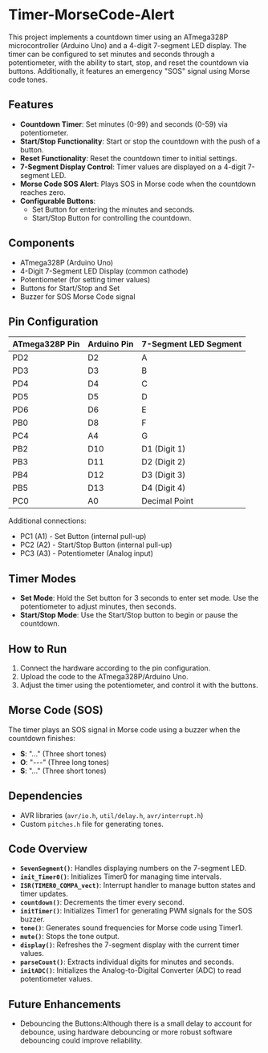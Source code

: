 # Timer-MorseCode-Alert
This project implements a countdown timer using an ATmega328P microcontroller (Arduino Uno) and a 4-digit 7-segment LED display. The timer can be configured to set minutes and seconds through a potentiometer, with the ability to start, stop, and reset the countdown via buttons. Additionally, it features an emergency "SOS" signal using Morse code tones.

## Features

- **Countdown Timer**: Set minutes (0-99) and seconds (0-59) via potentiometer.
- **Start/Stop Functionality**: Start or stop the countdown with the push of a button.
- **Reset Functionality**: Reset the countdown timer to initial settings.
- **7-Segment Display Control**: Timer values are displayed on a 4-digit 7-segment LED.
- **Morse Code SOS Alert**: Plays SOS in Morse code when the countdown reaches zero.
- **Configurable Buttons**:
  - Set Button for entering the minutes and seconds.
  - Start/Stop Button for controlling the countdown.

## Components

- ATmega328P (Arduino Uno)
- 4-Digit 7-Segment LED Display (common cathode)
- Potentiometer (for setting timer values)
- Buttons for Start/Stop and Set
- Buzzer for SOS Morse Code signal

## Pin Configuration

| ATmega328P Pin | Arduino Pin | 7-Segment LED Segment |
| -------------- | ----------- | --------------------- |
| PD2            | D2          | A                     |
| PD3            | D3          | B                     |
| PD4            | D4          | C                     |
| PD5            | D5          | D                     |
| PD6            | D6          | E                     |
| PB0            | D8          | F                     |
| PC4            | A4          | G                     |
| PB2            | D10         | D1 (Digit 1)          |
| PB3            | D11         | D2 (Digit 2)          |
| PB4            | D12         | D3 (Digit 3)          |
| PB5            | D13         | D4 (Digit 4)          |
| PC0            | A0          | Decimal Point         |

Additional connections:

- PC1 (A1) - Set Button (internal pull-up)
- PC2 (A2) - Start/Stop Button (internal pull-up)
- PC3 (A3) - Potentiometer (Analog input)

## Timer Modes

- **Set Mode**: Hold the Set button for 3 seconds to enter set mode. Use the potentiometer to adjust minutes, then seconds.
- **Start/Stop Mode**: Use the Start/Stop button to begin or pause the countdown.

## How to Run

1. Connect the hardware according to the pin configuration.
2. Upload the code to the ATmega328P/Arduino Uno.
3. Adjust the timer using the potentiometer, and control it with the buttons.

## Morse Code (SOS)

The timer plays an SOS signal in Morse code using a buzzer when the countdown finishes:

- **S**: "..." (Three short tones)
- **O**: "---" (Three long tones)
- **S**: "..." (Three short tones)

## Dependencies

- AVR libraries (`avr/io.h`, `util/delay.h`, `avr/interrupt.h`)
- Custom `pitches.h` file for generating tones.

## Code Overview

- **`SevenSegment()`**: Handles displaying numbers on the 7-segment LED.
- **`init_Timer0()`**: Initializes Timer0 for managing time intervals.
- **`ISR(TIMER0_COMPA_vect)`**: Interrupt handler to manage button states and timer updates.
- **`countdown()`**: Decrements the timer every second.
- **`initTimer()`**: Initializes Timer1 for generating PWM signals for the SOS buzzer.
- **`tone()`**: Generates sound frequencies for Morse code using Timer1.
- **`mute()`**: Stops the tone output.
- **`display()`**: Refreshes the 7-segment display with the current timer values.
- **`parseCount()`**: Extracts individual digits for minutes and seconds.
- **`initADC()`**: Initializes the Analog-to-Digital Converter (ADC) to read potentiometer values.

## Future Enhancements

- Debouncing the Buttons:Although there is a small delay to account for debounce, using hardware debouncing or more robust software debouncing could improve reliability.

